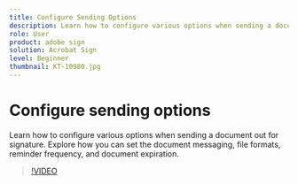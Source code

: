 ```yaml
---
title: Configure Sending Options
description: Learn how to configure various options when sending a document out for signature
role: User
product: adobe sign
solution: Acrobat Sign
level: Beginner
thumbnail: KT-10980.jpg
---
```

# Configure sending options

Learn how to configure various options when sending a document out for signature. Explore how you can set the document messaging, file formats, reminder frequency, and document expiration.

>[!VIDEO](https://video.tv.adobe.com/v/346675?hidetitle=true)

